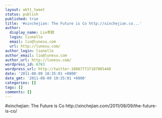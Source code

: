 ```yaml
---
layout: aktt_tweet
status: publish
published: true
title: '#xinchejian: The Future is Co http://xinchejian.co...'
author:
  display_name: Lio李欧
  login: lionello
  email: lio@lunesu.com
  url: http://lunesu.com/
author_login: lionello
author_email: lio@lunesu.com
author_url: http://lunesu.com/
wordpress_id: 6763
wordpress_url: http://twitter-100877737107005440
date: '2011-08-09 18:35:01 +0800'
date_gmt: '2011-08-09 10:35:01 +0800'
categories: []
tags: []
comments: []
---
```

<p>#xinchejian: The Future is Co http://xinchejian.com/2011/08/09/the-future-is-co/</p>
